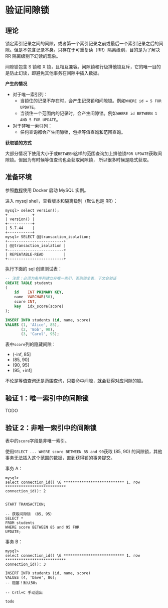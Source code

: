 # 验证间隙锁

## 理论

锁定索引记录之间的间隙，或者第一个索引记录之前或最后一个索引记录之后的间隙。但是不包含记录本身。只存在于可重复读（RR）隔离级别，目的是为了解决
RR 隔离级别下幻读的现象。

间隙锁包含 S 锁和 X 锁，且相互兼容。间隙锁和行级排他锁互斥，它的唯一目的是防止幻读，即避免其他事务在间隙中插入数据。

**产生的情况**

- 对于唯一索引列：
  - 当锁住的记录不存在时，会产生记录锁和间隙锁。例如`WHERE id = 5 FOR UPDATE`。
  - 当锁住一个范围内的记录时，会产生间隙锁。例如`WHERE id BETWEEN 1 AND 5 FOR UPDATE`。
- 对于非唯一索引列：
  - 任何查询都会产生间隙锁，包括等值查询和范围查询。

**获取锁的方式**

大部分情况下使用大小于或`BETWEEN`这样的范围查询加上排他锁`FOR UPDATE`获取间隙锁。但因为有时候等值查询也会获取间隙锁，
所以很多时候是隐式获取。

## 准备环境

参照[教程][0]使用 Docker 启动 MySQL 实例。

[0]: https://github.com/chaseSpace/go-common-pkg-exmaples/blob/master/_dockerfile/mysql/light.md


进入 mysql shell，查看版本和隔离级别（默认也是 RR）：

```plain
mysql> select version();
+-----------+
| version() |
+-----------+
| 5.7.44    |
+-----------+
mysql> SELECT @@transaction_isolation;
+-------------------------+
| @@transaction_isolation |
+-------------------------+
| REPEATABLE-READ         |
+-------------------------+
```

执行下面的 sql 创建测试表：

```sql
-- 注意：必须为条件列建立非唯一索引，否则锁全表，下文会验证
CREATE TABLE students
(
    id    INT PRIMARY KEY,
    name  VARCHAR(50),
    score INT,
    key   idx_score(score)
);

INSERT INTO students (id, name, score)
VALUES (1, 'Alice', 85),
       (2, 'Bob', 90),
       (3, 'Carol', 95);
```

表中`score`列的隐藏间隙：

- (-inf, 85]
- (85, 90]
- (90, 95]
- (95, +inf]

不论是等值查询还是范围查询，只要命中间隙，就会获得对应间隙的锁。

## 验证 1：唯一索引中的间隙锁

TODO

## 验证 2：非唯一索引中的间隙锁

表中的`score`字段是非唯一索引。

使用`SELECT ... WHERE score BETWEEN 85 and 90`获取 (85, 90) 的间隙锁，其他事务无法插入这个范围的数据，直到获得锁的事务提交。

事务 A：

```mysql
mysql>
select connection_id() \G *************************** 1. row ***************************
connection_id(): 2


START TRANSACTION;

-- 获取间隙锁 （85, 95）
SELECT *
FROM students
WHERE score BETWEEN 85 and 95 FOR
UPDATE;
```

事务 B：

```mysql
mysql>
select connection_id() \G *************************** 1. row ***************************
connection_id(): 3

INSERT INTO students (id, name, score)
VALUES (4, 'Dave', 86);
-- 阻塞！默认50s

-- Crtl+C 手动退出

todo

```

